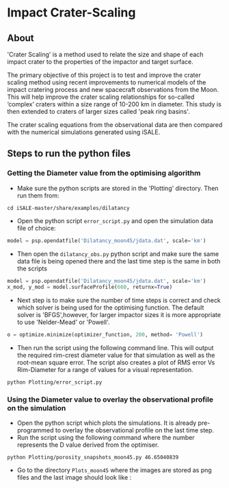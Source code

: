 # Impact Crater-Scaling
## About
'Crater Scaling' is a method used to relate the size and shape of each impact crater to the properties of the impactor and target surface. 

The primary objective of this project is to test and improve the crater scaling method using recent improvements to numerical models of the impact cratering process and new spacecraft observations from the Moon. This will help improve the crater scaling relationships for so-called ‘complex’ craters within a size range of 10-200 km in diameter. This study is then extended to craters of larger sizes called 'peak ring basins'.

The crater scaling equations from the observational data are then compared with the numerical simulations generated using iSALE. 

## Steps to run the python files
### Getting the Diameter value from the optimising algorithm
* Make sure the python scripts are stored in the 'Plotting' directory. Then run them from:
```
cd iSALE-master/share/examples/dilatancy
```
* Open the python script `error_script.py` and open the simulation data file of choice:
```python
model = psp.opendatfile('Dilatancy_moon45/jdata.dat', scale='km')
```
* Then open the `dilatancy_obs.py` python script and make sure the same data file is being opened there and the last time step is the same in both the scripts
```python
model = psp.opendatfile('Dilatancy_moon45/jdata.dat', scale='km')  
x_mod, y_mod = model.surfaceProfile(660, returnx=True) 
```

* Next step is to make sure the number of time steps is correct and check which solver is being used for the optimising function. The default solver is 'BFGS',however, for larger impactor sizes it is more appropriate to use 'Nelder-Mead' or 'Powell'.
```python
o = optimize.minimize(optimizer_function, 200, method= 'Powell')
```
* Then run the script using the following command line. This will output the required rim-crest diameter value for that simulation as well as the root-mean square error. The script also creates a plot of RMS error Vs Rim-Diameter for a range of values for a visual representation.
```
python Plotting/error_script.py
```
### Using the Diameter value to overlay the observational profile on the simulation
* Open the python script which plots the simulations. It is already pre-programmed to overlay the observational profile on the last time step.
* Run the script using the following command where the number represents the D value derived from the optimiser.
```
python Plotting/porosity_snapshots_moon45.py 46.65040839
```
* Go to the directory `Plots_moon45` where the images are stored as png files and the last image should look like :


